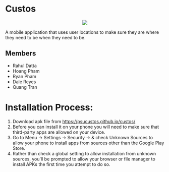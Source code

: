 # Custos

<p align="center">
  <img src="https://i.imgur.com/5wjqpsc.png">
</p>


A mobile application that uses user locations to make sure they are where they need to be when they need to be.


## Members
* Rahul Datta
* Hoang Pham
* Ryan Pham
* Dale Reyes
* Quang Tran


# Installation Process:

1. Download apk file from https://psucustos.github.io/custos/
2. Before you can install it on your phone you will need to make sure that third-party apps are allowed on your device.
3. Go to Menu -> Settings -> Security -> & check Unknown Sources to allow your phone to install apps from sources other than the Google Play Store.
4. Rather than check a global setting to allow installation from unknown sources, you'll be prompted to allow your browser or file manager to install APKs the first time you attempt to do so.
